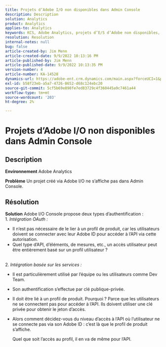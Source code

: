 ```yaml
---
title: Projets d’Adobe I/O non disponibles dans Admin Console
description: Description
solution: Analytics
product: Analytics
applies-to: Analytics
keywords: KCS, Adobe Analytics, projets d’E/S d’Adobe non disponibles, Admin Console, intégration OAuth, intégration basée sur les services
resolution: Resolution
internal-notes: null
bug: false
article-created-by: Jim Menn
article-created-date: 9/9/2022 10:13:16 PM
article-published-by: Jim Menn
article-published-date: 9/9/2022 10:13:35 PM
version-number: 4
article-number: KA-14528
dynamics-url: https://adobe-ent.crm.dynamics.com/main.aspx?forceUCI=1&pagetype=entityrecord&etn=knowledgearticle&id=79289e96-8c30-ed11-9db1-0022480866ad
exl-id: b58f23eb-a5a7-4726-8652-d68c124ebc20
source-git-commit: 5cf5b69e898fe7ed83729c4f360445a9c7461a44
workflow-type: tm+mt
source-wordcount: '203'
ht-degree: 2%

---
```


# Projets d’Adobe I/O non disponibles dans Admin Console

## Description


<b>Environnement</b>
Adobe Analytics

<b>Problème</b>
Un projet créé via Adobe I/O ne s’affiche pas dans Admin Console.


## Résolution


<b>Solution</b>
Adobe I/O Console propose deux types d’authentification :
<br>1. *Intégration OAuth :*
- Il n’est pas nécessaire de le lier à un profil de produit, car les utilisateurs doivent se connecter avec leur Adobe ID pour accéder à l’API via cette autorisation.
- Quel type d’API, d’éléments, de mesures, etc., un accès utilisateur peut être entièrement basé sur un profil utilisateur ?

<br>2. *Intégration basée sur les services :*
- Il est particulièrement utilisé par l’équipe ou les utilisateurs comme Dev Team.


- Son authentification s’effectue par clé publique-privée.


- Il doit être lié à un profil de produit. Pourquoi ? Parce que les utilisateurs ne se connectent pas pour accéder à l’API. Ils doivent utiliser une clé privée pour obtenir le jeton d’accès.
- Alors comment décidez-vous du niveau d’accès à l’API où l’utilisateur ne se connecte pas via son Adobe ID : c’est là que le profil de produit s’affiche.

  Quel que soit l’accès au profil, il en va de même pour l’API.
